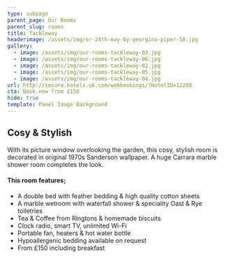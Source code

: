 ```yaml
---
type: subpage
parent_page: Our Rooms
parent_slug: rooms
title: Tackleway
headerimage: /assets/img/or-24th-may-by-georgina-piper-58.jpg
gallery:
  - image: /assets/img/our-rooms-tackleway-03.jpg
  - image: /assets/img/our-rooms-tackleway-06.jpg
  - image: /assets/img/our-rooms-tackleway-02.jpg
  - image: /assets/img/our-rooms-tackleway-05.jpg
  - image: /assets/img/our-rooms-tackleway-04.jpg
url: http://secure.hotels.uk.com/webbookings/?HotelID=12288
cta: Book now from £150
hide: true
template: Panel Image Background
---
```

## Cosy & Stylish
With its picture window overlooking the garden, this cosy, stylish room is decorated in original 1970s Sanderson wallpaper. A huge Carrara marble shower room completes the look.

#### This room features; 

* A double bed with feather bedding & high quality cotton sheets
* A marble wetroom with waterfall shower & speciality Oast & Rye toiletries 
* Tea & Coffee from Ringtons & homemade biscuits 
* Clock radio, smart TV, unlimited Wi-Fi
* Portable fan, heaters & hot water bottle
* Hypoallergenic bedding available on request
* From £150 including breakfast

